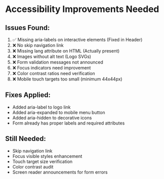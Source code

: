 # Accessibility Improvements Needed

## Issues Found:
1. ✅ Missing aria-labels on interactive elements (Fixed in Header)
2. ❌ No skip navigation link
3. ❌ Missing lang attribute on HTML (Actually present)
4. ❌ Images without alt text (Logo SVGs)
5. ❌ Form validation messages not announced
6. ❌ Focus indicators need improvement
7. ❌ Color contrast ratios need verification
8. ❌ Mobile touch targets too small (minimum 44x44px)

## Fixes Applied:
- Added aria-label to logo link
- Added aria-expanded to mobile menu button
- Added aria-hidden to decorative icons
- Form already has proper labels and required attributes

## Still Needed:
- Skip navigation link
- Focus visible styles enhancement
- Touch target size verification
- Color contrast audit
- Screen reader announcements for form errors
